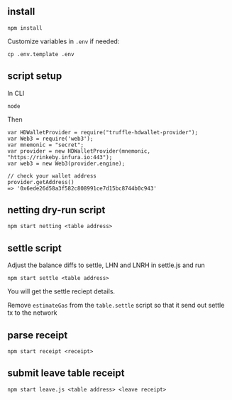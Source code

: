 
## install

```
npm install
```

Customize variables in `.env` if needed:

```
cp .env.template .env
```

## script setup

In CLI

```
node
```

Then

```
var HDWalletProvider = require("truffle-hdwallet-provider");
var Web3 = require('web3');
var mnemonic = "secret";
var provider = new HDWalletProvider(mnemonic, "https://rinkeby.infura.io:443");
var web3 = new Web3(provider.engine);

// check your wallet address
provider.getAddress()
=> '0x6ede26d58a3f582c808991ce7d15bc8744b0c943'
```


## netting dry-run script

`npm start netting <table address>`

## settle script

Adjust the balance diffs to settle, LHN and LNRH in settle.js and run

`npm start settle <table address>`

You will get the settle reciept details.

Remove `estimateGas` from the `table.settle` script so that it send out settle tx to the network

## parse receipt

`npm start receipt <receipt>`

## submit leave table receipt

`npm start leave.js <table address> <leave receipt>`
